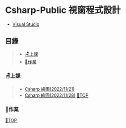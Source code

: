 # Csharp-Public 視窗程式設計
- [Visual Studio](https://visualstudio.microsoft.com/zh-hant/)
## 目錄
>- [🪑上課](#上課)
>- [📙作業](#作業)
### 🪑上課
>- [Csharp 繪圖(2022/11/21)](https://github.com/XiaoYu0708/Csharp-Public/tree/Csharp-paint-1)
>- [Csharp 繪圖(2022/11/28)](https://github.com/XiaoYu0708/Csharp-Public/tree/Csharp-paint-2)
[📍TOP](#目錄)
### 📙作業

[📍TOP](#目錄)
